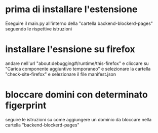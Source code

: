 # prima di installare l'estensione 

Eseguire il main.py all'interno della "cartella backend-blockerd-pages" seguendo le rispettive istruzioni 


# installare l'esnsione su firefox

andare nell'url "about:debugging#/runtime/this-firefox" e cliccare su "Carica componente aggiuntivo temporaneo" e selezionare la cartella "check-site-firefox" e selezionare il file manifest.json

# bloccare domini con determinato figerprint

seguire le istruzioni su come aggiungere un dominio da bloccare nella cartella "backend-blockerd-pages"
